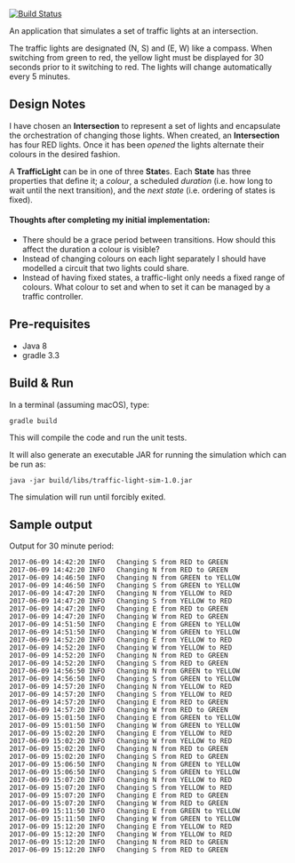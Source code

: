 [![Build Status](https://travis-ci.org/waleedusman/traffic-lights.svg?branch=master)](https://travis-ci.org/waleedusman/traffic-lights)

An application that simulates a set of traffic lights at an intersection.

The traffic lights are designated (N, S) and (E, W) like a compass. When switching from green to red, the yellow light must be displayed for 30 seconds prior to it switching to red. The lights will change automatically every 5 minutes.

## Design Notes
I have chosen an **Intersection** to represent a set of lights and encapsulate the orchestration of changing those lights. When created, an **Intersection** has four RED lights. Once it has been *opened* the lights alternate their colours in the desired fashion. 

A **TrafficLight** can be in one of three **State**s. Each **State** has three properties that define it; a *colour*, a scheduled *duration* (i.e. how long to wait until the next transition), and the *next state* (i.e. ordering of states is fixed).

#### Thoughts after completing my initial implementation:
* There should be a grace period between transitions. How should this affect the duration a colour is visible?
* Instead of changing colours on each light separately I should have modelled a circuit that two lights could share.
* Instead of having fixed states, a traffic-light only needs a fixed range of colours. What colour to set and when to set it can be managed by a traffic controller.

## Pre-requisites
- Java 8
- gradle 3.3

## Build & Run
In a terminal (assuming macOS), type:
```
gradle build
```

This will compile the code and run the unit tests.

It will also generate an executable JAR for running the simulation which can be run as:
```
java -jar build/libs/traffic-light-sim-1.0.jar
```

The simulation will run until forcibly exited.

## Sample output
Output for 30 minute period:

```
2017-06-09 14:42:20 INFO   Changing S from RED to GREEN
2017-06-09 14:42:20 INFO   Changing N from RED to GREEN
2017-06-09 14:46:50 INFO   Changing N from GREEN to YELLOW
2017-06-09 14:46:50 INFO   Changing S from GREEN to YELLOW
2017-06-09 14:47:20 INFO   Changing N from YELLOW to RED
2017-06-09 14:47:20 INFO   Changing S from YELLOW to RED
2017-06-09 14:47:20 INFO   Changing E from RED to GREEN
2017-06-09 14:47:20 INFO   Changing W from RED to GREEN
2017-06-09 14:51:50 INFO   Changing E from GREEN to YELLOW
2017-06-09 14:51:50 INFO   Changing W from GREEN to YELLOW
2017-06-09 14:52:20 INFO   Changing E from YELLOW to RED
2017-06-09 14:52:20 INFO   Changing W from YELLOW to RED
2017-06-09 14:52:20 INFO   Changing N from RED to GREEN
2017-06-09 14:52:20 INFO   Changing S from RED to GREEN
2017-06-09 14:56:50 INFO   Changing N from GREEN to YELLOW
2017-06-09 14:56:50 INFO   Changing S from GREEN to YELLOW
2017-06-09 14:57:20 INFO   Changing N from YELLOW to RED
2017-06-09 14:57:20 INFO   Changing S from YELLOW to RED
2017-06-09 14:57:20 INFO   Changing E from RED to GREEN
2017-06-09 14:57:20 INFO   Changing W from RED to GREEN
2017-06-09 15:01:50 INFO   Changing E from GREEN to YELLOW
2017-06-09 15:01:50 INFO   Changing W from GREEN to YELLOW
2017-06-09 15:02:20 INFO   Changing E from YELLOW to RED
2017-06-09 15:02:20 INFO   Changing W from YELLOW to RED
2017-06-09 15:02:20 INFO   Changing N from RED to GREEN
2017-06-09 15:02:20 INFO   Changing S from RED to GREEN
2017-06-09 15:06:50 INFO   Changing N from GREEN to YELLOW
2017-06-09 15:06:50 INFO   Changing S from GREEN to YELLOW
2017-06-09 15:07:20 INFO   Changing N from YELLOW to RED
2017-06-09 15:07:20 INFO   Changing S from YELLOW to RED
2017-06-09 15:07:20 INFO   Changing E from RED to GREEN
2017-06-09 15:07:20 INFO   Changing W from RED to GREEN
2017-06-09 15:11:50 INFO   Changing E from GREEN to YELLOW
2017-06-09 15:11:50 INFO   Changing W from GREEN to YELLOW
2017-06-09 15:12:20 INFO   Changing E from YELLOW to RED
2017-06-09 15:12:20 INFO   Changing W from YELLOW to RED
2017-06-09 15:12:20 INFO   Changing N from RED to GREEN
2017-06-09 15:12:20 INFO   Changing S from RED to GREEN
```